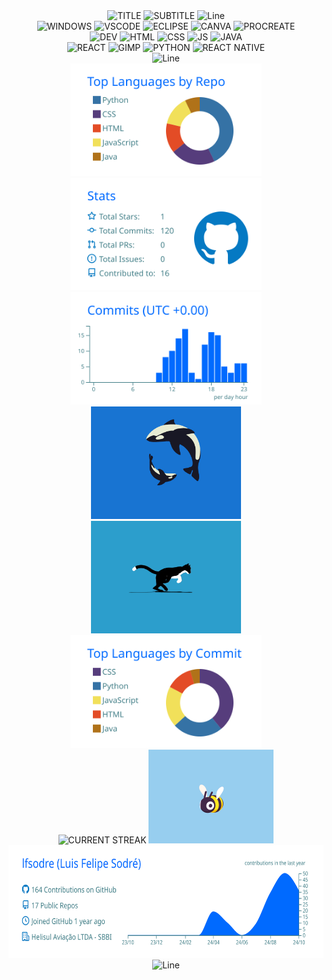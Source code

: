 <div align="center">
    <!--TITLE-->
    <img src="https://readme-typing-svg.demolab.com?font=Poppins&size=40&duration=500&pause=1000&color=0569F4&center=true&vCenter=true&repeat=false&width=600&lines=Hello+World+%F0%9F%8C%8D%2C+I'm+Sodre" alt="TITLE" />
    <!--SUBTITLE-->
    <img src="https://readme-typing-svg.demolab.com?font=Poppins&size=25&duration=500&pause=1000&color=0569F4&center=true&vCenter=true&repeat=false&width=600&height=35&lines=A+developing+programmer" alt="SUBTITLE" />
    <!--LINE-->
    <img src="https://readme-typing-svg.demolab.com?font=Poppins&size=37&letterSpacing=-8px&duration=500&pause=1000&color=0569F4&center=true&vCenter=true&repeat=false&width=580&height=30&lines=----------------------------------------------" alt="Line" />
</div>

<!-------------------------BADGES------------------------->
<div align="center">
    <img alt="WINDOWS" src="https://img.shields.io/badge/Windows 11-0078D6?style=for-the-badge&logo=windows&logoColor=white"/>
    <img alt="VSCODE" src="https://img.shields.io/badge/VS_Code-0078D4?style=for-the-badge&logo=visual%20studio%20code&logoColor=white"/>
    <img alt="ECLIPSE" src="https://img.shields.io/badge/Eclipse-2C2255?style=for-the-badge&logo=eclipse&logoColor=white"/>
    <img alt="CANVA" src="https://img.shields.io/badge/Canva-%2300C4CC.svg?&style=for-the-badge&logo=Canva&logoColor=white"/>
    <img alt="PROCREATE" src="https://img.shields.io/badge/procreate-242324?style=for-the-badge"/>
    <br>
    <img alt="DEV" src="https://img.shields.io/badge/DEV_to-0A0A0A?style=for-the-badge&logo=devdotto&logoColor=white&logoSize=auto"/>
    <img alt="HTML" src="https://img.shields.io/badge/HTML5-E34F26?style=for-the-badge&logo=html5&logoColor=white"/>
    <img alt="CSS" src="https://img.shields.io/badge/CSS3-1572B6?style=for-the-badge&logo=css3&logoColor=white"/>
    <img alt="JS" src="https://img.shields.io/badge/JavaScript-323330?style=for-the-badge&logo=javascript&logoColor=F7DF1E"/>
    <img alt="JAVA" src="https://img.shields.io/badge/Java-ED8B00?style=for-the-badge&logo=openjdk&logoColor=white"/>
    <br>
    <img alt="REACT" src="https://img.shields.io/badge/React-20232A?style=for-the-badge"/>
    <img alt="GIMP" src="https://img.shields.io/badge/gimp-5C5543?style=for-the-badge&logo=gimp&logoColor=white"/>
    <img alt="PYTHON" src="https://img.shields.io/badge/Python-FFD43B?style=for-the-badge&logo=python&logoColor=blue"/>
    <img alt="REACT NATIVE" src="https://img.shields.io/badge/React_Native-20232A?style=for-the-badge&logo=react&logoColor=61DAFB"/>
    <br>
    <!--LINE-->
    <img src="https://readme-typing-svg.demolab.com?font=Poppins&size=37&letterSpacing=-8px&duration=500&pause=1000&color=0569F4&center=true&vCenter=true&repeat=false&width=580&height=30&lines=----------------------------------------------" alt="Line" />
</div>

<!-------------------------STATS CARDS------------------------->
<div align="center">
    <!--TOP LANGUAGES BY REPO-->
    <img height="180em" alt="TOP LANGUAGES BY REPO"
    src="https://raw.githubusercontent.com/lfsodre/lfsodre_2/master/profile-summary-card-output/transparent/1-repos-per-language.svg"/>
    <!--STATS-->
    <img height="180em" alt="STATS" src="https://raw.githubusercontent.com/lfsodre/lfsodre_2/master/profile-summary-card-output/transparent/3-stats.svg"/>
    <br>
    <!--COMMITS-->
    <img height="180em" alt="COMMITS" src="https://raw.githubusercontent.com/lfsodre/lfsodre_2/master/profile-summary-card-output/transparent/4-productive-time.svg"/>
    <!--ORCA GIF-->
    <img src="img/orca.gif" height="180em" alt="GIF"/>
    <br>
    <!--CAT GIF-->
    <img src="img/cat.gif" height="180em" alt="GIF"/>
    <!--TOP LANGUAGES BY COMMIT-->
    <img height="180em" alt="TOP LANGUAGES BY COMMIT" src="https://raw.githubusercontent.com/lfsodre/lfsodre_2/master/profile-summary-card-output/transparent/2-most-commit-language.svg"/>
    <br>
    <!--CURRENT STREAK-->
    <img height="150em" alt="CURRENT STREAK" src="https://streak-stats.demolab.com/?user=lfsodre&border=61dafb&hide_border=true&theme=transparent"/>
    <!--BEE GIF-->
    <img src="img/bee.gif" height="150em" alt="GIF"/>
    <br>
    <!--GRAPHIC-->
    <img height="180em" alt="GRAPHIC" src="https://raw.githubusercontent.com/lfsodre/lfsodre_2/master/profile-summary-card-output/transparent/0-profile-details.svg"/>
    <!--LINE-->
    <img src="https://readme-typing-svg.demolab.com?font=Poppins&size=37&letterSpacing=-8px&duration=500&pause=1000&color=0569F4&center=true&vCenter=true&repeat=false&width=580&height=30&lines=-------------------------------------------------" alt="Line" />
</div>